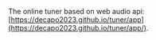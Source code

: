 The online tuner based on web audio api: [https://decapo2023.github.io/tuner/app](https://decapo2023.github.io/tuner/app/).

![]()
